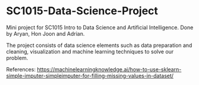 # SC1015-Data-Science-Project
Mini project for SC1015 Intro to Data Science and Artificial Intelligence. Done by Aryan, Hon Joon and Adrian.

The project consists of data science elements such as data preparation and cleaning, visualization and machine learning techniques to solve our problem. 


References:
https://machinelearningknowledge.ai/how-to-use-sklearn-simple-imputer-simpleimputer-for-filling-missing-values-in-dataset/
